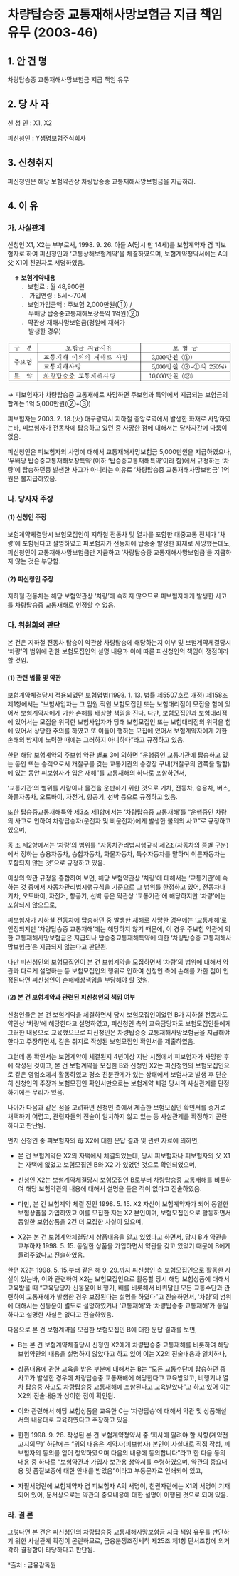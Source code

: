 # 차량탑승중 교통재해사망보험금 지급 책임 유무 (2003-46)

## 1. 안 건 명
차량탑승중 교통재해사망보험금 지급 책임 유무

## 2. 당 사 자

신 청 인 : X1, X2

피신청인 : Y생명보험주식회사

## 3. 신청취지

피신청인은 해당 보험약관상 차량탑승중 교통재해사망보험금을 지급하라.

## 4. 이   유

### 가. 사실관계

신청인 X1, X2는 부부로서, 1998. 9. 26. 아들 A(당시 만 14세)를 보험계약자 겸 피보험자로 하여 피신청인과 ‘교통상해보험계약’을 체결하였으며, 보험계약청약서에는 A의 父 X1이 친권자로 서명하였음.

&nbsp;&nbsp;&nbsp;&nbsp;**※ 보험계약내용**<br>&nbsp;&nbsp;&nbsp;&nbsp;&nbsp;&nbsp;&nbsp;&nbsp;．보험료 : 월 48,900원<br>&nbsp;&nbsp;&nbsp;&nbsp;&nbsp;&nbsp;&nbsp;&nbsp;．    가입연령 : 5세～70세<br>&nbsp;&nbsp;&nbsp;&nbsp;&nbsp;&nbsp;&nbsp;&nbsp;．보험가입금액 : 주보험 2,000만원(①) / <br>&nbsp;&nbsp;&nbsp;&nbsp;&nbsp;&nbsp;&nbsp;&nbsp;&nbsp;&nbsp;&nbsp;&nbsp;무배당 탑승중교통재해보장특약 1억원(②)<br>&nbsp;&nbsp;&nbsp;&nbsp;&nbsp;&nbsp;&nbsp;&nbsp;．약관상 재해사망보험금(평일에 재해가 <br>&nbsp;&nbsp;&nbsp;&nbsp;&nbsp;&nbsp;&nbsp;&nbsp;&nbsp;&nbsp;&nbsp;&nbsp;발생한 경우)

![alt image](https://raw.githubusercontent.com/aijinet/bodoc-claim-contents/master/contents/images/94_1.PNG)


<!--
구  분
보험금 지급사유
보 험 금
주보험
교통재해 이외의 재해로 사망
2,000만원 (①)
교통재해사망
5,000만원 (③=①의 250%)
특  약
차량탑승중 교통재해사망
10,000만원 (②)
-->
  → 피보험자가 차량탑승중 교통재해로 사망하면 주보험과 특약에서 지급되는 보험금의 합계는 1억 5,000만원(②+③)

피보험자는 2003. 2. 18.(火) 대구광역시 지하철 중앙로역에서 발생한 화재로 사망하였는바, 피보험자가 전동차에 탑승하고 있던 중 사망한 점에 대해서는 당사자간에 다툼이 없음.

피신청인은 피보험자의 사망에 대해서 교통재해사망보험금 5,000만원을 지급하였으나, ‘무배당 탑승중교통재해보장특약’(이하 ‘탑승중교통재해특약’이라 함)에서 규정하는 ‘차량’에 탑승하던중 발생한 사고가 아니라는 이유로 ‘차량탑승중 교통재해사망보험금’ 1억원은 불지급하였음.

### 나. 당사자 주장

#### (1) 신청인 주장
보험계약체결당시 보험모집인이 지하철 전동차 및 열차를 포함한 대중교통 전체가 ‘차량’에 포함된다고 설명하였고 피보험자가 전동차에 탑승중 발생한 화재로 사망했는데도, 피신청인이 교통재해사망보험금만 지급하고 ‘차량탑승중 교통재해사망보험금’을 지급하지 않는 것은 부당함.

#### (2) 피신청인 주장
지하철 전동차는 해당 보험약관상 ‘차량’에 속하지 않으므로 피보험자에게 발생한 사고를 차량탑승중 교통재해로 인정할 수 없음.

### 다. 위원회의 판단
본 건은 지하철 전동차 탑승이 약관상 차량탑승에 해당하는지 여부 및 보험계약체결당시 ‘차량’의 범위에 관한 보험모집인의 설명 내용과 이에 따른 피신청인의 책임이 쟁점이라 할 것임.

#### (1) 관련 법률 및 약관

보험계약체결당시 적용되었던 보험업법(1998. 1. 13. 법률 제5507호로 개정) 제158조 제1항에서는 “보험사업자는 그 임원․직원․보험모집인 또는 보험대리점이 모집을 함에 있어서 보험계약자에게 가한 손해를 배상할 책임을 진다. 다만, 보험모집인과 보험대리점에 있어서는 모집을 위탁한 보험사업자가 당해 보험모집인 또는 보험대리점의 위탁을 함에 있어서 상당한 주의를 하였고 또 이들이 행하는 모집에 있어서 보험계약자에게 가한 손해의 방지에 노력한 때에는 그러하지 아니하다”라고 규정하고 있음.


한편 해당 보험계약의 주보험 약관 별표 3에 의하면 “운행중인 교통기관에 탑승하고 있는 동안 또는 승객으로서 개찰구를 갖는 교통기관의 승강장 구내(개찰구의 안쪽을 말함)에 있는 동안 피보험자가 입은 재해”를 교통재해의 하나로 포함하면서,

‘교통기관’의 범위를 사람이나 물건을 운반하기 위한 것으로 기차, 전동차, 승용차, 버스, 화물자동차, 오토바이, 자전거, 항공기, 선박 등으로 규정하고 있음.


또한 탑승중교통재해특약 제3조 제1항에서는 ‘차량탑승중 교통재해’를 “운행중인 차량의 사고로 인하여 차량탑승자(운전자 및 비운전자)에게 발생한 불의의 사고”로 규정하고 있으며,

동 조 제2항에서는 ‘차량’의 범위를 “자동차관리법시행규칙 제2조(자동차의 종별 구분)에서 정하는 승용자동차, 승합자동차, 화물자동차, 특수자동차를 말하며 이륜자동차는 포함되지 않는 것”으로 규정하고 있음.


이상의 약관 규정을 종합하여 보면, 해당 보험약관상 ‘차량’에 대해서는 ‘교통기관’에 속하는 것 중에서 자동차관리법시행규칙을 기준으로 그 범위를 한정하고 있어, 전동차나 기차, 오토바이, 자전거, 항공기, 선박 등은 약관상 ‘교통기관’에 해당하지만 ‘차량’에는 포함되지 않으므로,

피보험자가 지하철 전동차에 탑승하던 중 발생한 재해로 사망한 경우에는 ‘교통재해’로 인정되지만 ‘차량탑승중 교통재해’에는 해당하지 않기 때문에, 이 경우 주보험 약관에 의한 교통재해사망보험금은 지급되나 탑승중교통재해특약에 의한 ‘차량탑승중 교통재해사망보험금’은 지급되지 않는다고 판단됨.

다만 피신청인의 보험모집인이 본 건 보험계약을 모집하면서 ‘차량’의 범위에 대해서 약관과 다르게 설명하는 등 보험모집인의 행위로 인하여 신청인 측에 손해를 가한 점이 인정된다면 피신청인이 손해배상책임을 부담해야 할 것임.



#### (2) 본 건 보험계약과 관련된 피신청인의 책임 여부

신청인들은 본 건 보험계약을 체결하면서 당시 보험모집인이었던 B가 지하철 전동차도 약관상 ‘차량’에 해당한다고 설명하였고, 피신청인 측의 교육담당자도 보험모집인들에게 그러한 내용으로 교육했으므로 피신청인은 차량탑승중 교통재해사망보험금을 지급해야한다고 주장하면서, 같은 취지로 작성된 보험모집인 확인서를 제출하였음.

그런데 동 확인서는 보험계약이 체결된지 4년이상 지난 시점에서 피보험자가 사망한 후에 작성된 것이고, 본 건 보험계약을 모집한 B와 신청인 X2는 피신청인의 보험모집인으로 같은 영업소에서 활동하였고 평소 친분관계가 있는 상태에서 보험사고 발생 후 단순히 신청인의 주장과 보험모집인 확인서만으로는 보험계약 체결 당시의 사실관계를 단정하기에는 무리가 있음.

나아가 다음과 같은 점을 고려하면 신청인 측에서 제출한 보험모집인 확인서를 증거로 채택하기 어렵고, 관련자들의 진술이 일치하지 않고 있는 등 사실관계를 확정하기 곤란하다고 판단됨.

먼저 신청인 중 피보험자의 母 X2에 대한 문답 결과 및 관련 자료에 의하면,

* 본 건 보험계약은 X2의 자택에서 체결되었는데, 당시 피보험자나 피보험자의 父 X1는 자택에 없었고 보험모집인 B와 X2 가 있었던 것으로 확인되었으며,

* 신청인 X2는 보험계약체결당시 보험모집인 B로부터 차량탑승중 교통재해를 비롯하여 해당 보험약관의 내용에 대해서 설명을 들은 적이 없다고 진술하였음.

* 다만, 본 건 보험계약 체결 전인 1998. 5. 15. X2 자신이 보험계약자가 되어 동일한 보험상품을 가입하였고 이를 모집한 자는 X2 본인이며, 보험모집인으로 활동하면서 동일한 보험상품을 2건 더 모집한 사실이 있으며,

* X2는 본 건 보험계약체결당시 상품내용을 알고 있었다고 하면서, 당시 B가 약관을 교부하자 1998. 5. 15. 동일한 상품을 가입하면서 약관을 갖고 있었기 때문에 B에게 돌려주었다고 진술하였음.

한편 X2는 1998. 5. 15.부터 같은 해 9. 29.까지 피신청인 측 보험모집인으로 활동한 사실이 있는바, 이와 관련하여 X2는 보험모집인으로 활동할 당시 해당 보험상품에 대해서 교육받을 때 “교육담당자 신동윤이 비행기, 배를 비롯해서 바퀴달린 모든 교통수단과 관련하여 교통재해가 발생한 경우 보장된다는 설명을 하였다”고 진술하면서, ‘차량’의 범위에 대해서는 신동윤이 별도로 설명하였거나 ‘교통재해’와 ‘차량탑승중 교통재해’가 동일하다고 설명한 사실은 없다고 진술하였음.

다음으로 본 건 보험계약을 모집한 보험모집인 B에 대한 문답 결과를 보면,

* B는 본 건 보험계약체결당시 신청인 X2에게 차량탑승중 교통재해를 비롯하여 해당 보험약관의 내용을 설명하지 않았다고 하고 있어 이는 X2의 진술내용과 일치하나,

* 상품내용에 관한 교육을 받은 부분에 대해서는 B는 “모든 교통수단에 탑승하던 중 사고가 발생한 경우에 차량탑승중 교통재해에 해당한다고 교육받았고, 비행기나 열차 탑승중 사고도 차량탑승중 교통재해에 포함된다고 교육받았다”고 하고 있어 이는  X2의 진술내용과 상이한 점이 확인됨.

* 이와 관련해서 해당 보험상품을 교육한 C는 ‘차량탑승’에 대해서 약관 및 상품해설서의 내용대로 교육하였다고 주장하고 있음.

*  한편 1998. 9. 26. 작성된 본 건 보험계약청약서 중 ‘회사에 알려야 할 사항(계약전 고지의무)’ 하단에는 “위의 내용은 계약자(피보험자) 본인이 사실대로 직접 작성, 피보험자의 동의를 얻어 청약하였으며 다음의 내용에 동의합니다”라고 한 다음 동의 내용 중 하나로 “보험약관과 가입자 보관용 청약서를 수령하였으며, 약관의 중요내용 및 품질보증에 대한 안내를 받았음”이라고 부동문자로 인쇄되어 있고,

*  자필서명란에 보험계약자 겸 피보험자 A의 서명이, 친권자란에는 X1의 서명이 기재되어 있어, 문서상으로는 약관의 중요내용에 대한 설명이 이행된 것으로 되어 있음.

### 라. 결  론

 그렇다면 본 건은 피신청인의 차량탑승중 교통재해사망보험금 지급 책임 유무를 판단하기 위한 사실관계 확정이 곤란하므로, 금융분쟁조정세칙 제25조 제1항 단서조항에 의거 각하 결정함이 타당하다고 판단됨.

*출처 : 금융감독원